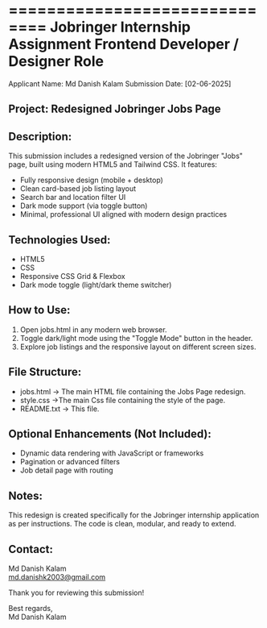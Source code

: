 ==============================
Jobringer Internship Assignment
Frontend Developer / Designer Role
==============================

Applicant Name: Md Danish Kalam
Submission Date: [02-06-2025]

Project: Redesigned Jobringer Jobs Page
---------------------------------------

Description:
------------
This submission includes a redesigned version of the Jobringer "Jobs" page, built using modern HTML5 and Tailwind CSS. It features:

- Fully responsive design (mobile + desktop)
- Clean card-based job listing layout
- Search bar and location filter UI
- Dark mode support (via toggle button)
- Minimal, professional UI aligned with modern design practices

Technologies Used:
------------------
- HTML5
- CSS
- Responsive CSS Grid & Flexbox
- Dark mode toggle (light/dark theme switcher)

How to Use:
-----------
1. Open jobs.html in any modern web browser.
2. Toggle dark/light mode using the "Toggle Mode" button in the header.
3. Explore job listings and the responsive layout on different screen sizes.

File Structure:
---------------
- jobs.html      → The main HTML file containing the Jobs Page redesign.
- style.css      ->The main Css file containing the style of the page.
- README.txt     → This file.

Optional Enhancements (Not Included):
-------------------------------------
- Dynamic data rendering with JavaScript or frameworks
- Pagination or advanced filters
- Job detail page with routing

Notes:
------
This redesign is created specifically for the Jobringer internship application as per instructions. The code is clean, modular, and ready to extend.

Contact:
--------
Md Danish Kalam\
md.danishk2003@gmail.com

Thank you for reviewing this submission!

Best regards,  
Md Danish Kalam
